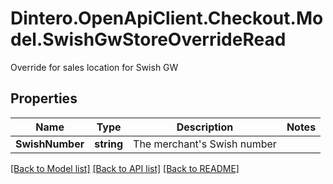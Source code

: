 # Dintero.OpenApiClient.Checkout.Model.SwishGwStoreOverrideRead
Override for sales location for Swish GW 

## Properties

Name | Type | Description | Notes
------------ | ------------- | ------------- | -------------
**SwishNumber** | **string** | The merchant&#39;s Swish number | 

[[Back to Model list]](../README.md#documentation-for-models) [[Back to API list]](../README.md#documentation-for-api-endpoints) [[Back to README]](../README.md)

